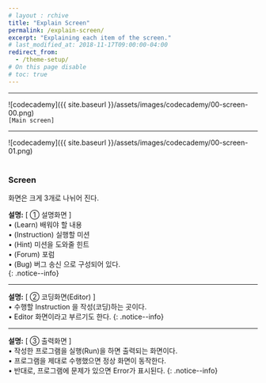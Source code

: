 ```yaml
---
# layout : rchive
title: "Explain Screen"
permalink: /explain-screen/
excerpt: "Explaining each item of the screen."
# last_modified_at: 2018-11-17T09:00:00-04:00
redirect_from:
  - /theme-setup/
# On this page disable
# toc: true
---
```

    
    
<hr/>

![codecademy]({{ site.baseurl }}/assets/images/codecademy/00-screen-00.png)    
`[Main screen]`
<br>
<hr/>


![codecademy]({{ site.baseurl }}/assets/images/codecademy/00-screen-01.png)    
<br>


<p style="page-break-before: always;"></p>


### Screen
화면은 크게 3개로 나뉘어 진다.     


**설명:** [ ① 설명화면 ]       
• (Learn) 배워야 할 내용    
• (Instruction) 실행할 미션     
• (Hint) 미션을 도와줄 힌트     
• (Forum) 포럼    
• (Bug) 버그 송신 으로 구성되어 있다.    
{: .notice--info}    

<hr>

**설명:** [ ② 코딩화면(Editor) ]       
• 수행할 Instruction 을 작성(코딩)하는 곳이다.     
• Editor 화면이라고 부르기도 한다.
{: .notice--info}    
   
<hr>

**설명:** [ ③ 출력화면 ]           
• 작성한 프로그램을 실행(Run)을 하면 출력되는 화면이다.    
• 프로그램을 제대로 수행했으면 정상 화면이 동작한다.    
• 반대로, 프로그램에 문제가 있으면 Error가 표시된다.
{: .notice--info}    

